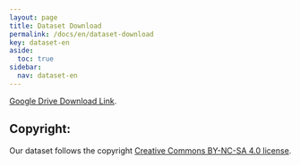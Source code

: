 ```yaml
---
layout: page
title: Dataset Download
permalink: /docs/en/dataset-download
key: dataset-en
aside:
  toc: true
sidebar:
  nav: dataset-en
---
```





[Google Drive Download Link](https://drive.google.com/drive/folders/1EQ1Nh3lidEcu1QLFw0IjRN7YqEq1N48q?usp=sharing).


## Copyright:

Our dataset follows the copyright [Creative Commons BY-NC-SA 4.0 license](https://creativecommons.org/licenses/by-nc-sa/4.0/).

